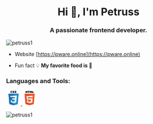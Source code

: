 <h1 align="center">Hi 👋, I'm Petruss</h1>
<h3 align="center">A passionate frontend developer.</h3>

<p align="left"> <img src="https://komarev.com/ghpvc/?username=petruss1&label=Profile%20views&color=0e75b6&style=flat" alt="petruss1" /> </p>

- Website [https://pware.online](https://pware.online)

- Fun fact 💡 **My favorite food is 🍕**



<h3 align="left">Languages and Tools:</h3>
<p align="left"> <a href="https://www.w3schools.com/css/" target="_blank" rel="noreferrer"> <img src="https://raw.githubusercontent.com/devicons/devicon/master/icons/css3/css3-original-wordmark.svg" alt="css3" width="40" height="40"/> </a> <a href="https://www.w3.org/html/" target="_blank" rel="noreferrer"> <img src="https://raw.githubusercontent.com/devicons/devicon/master/icons/html5/html5-original-wordmark.svg" alt="html5" width="40" height="40"/> </a> </p>

<p><img align="left" src="https://github-readme-stats.vercel.app/api/top-langs?username=petruss1&show_icons=true&locale=en&layout=compact" alt="petruss1" /></p>
